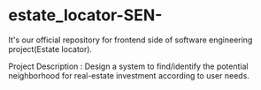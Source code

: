 # estate_locator-SEN-
It's our official repository for frontend side of software engineering project(Estate locator).

Project Description : Design a system to find/identify the potential neighborhood
                      for real-estate investment according to user needs.
